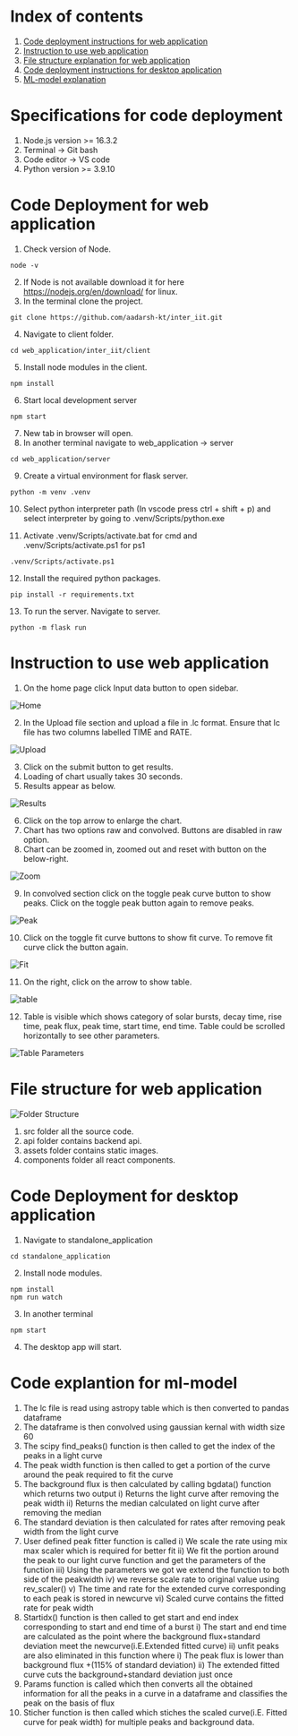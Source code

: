 # Index of contents

1. [Code deployment instructions for web application](#code-deployment-for-web-application)
2. [Instruction to use web application](#instruction-to-use-web-application)
3. [File structure explanation for web application](#file-structure-for-web-application)
4. [Code deployment instructions for desktop application](#code-deployment-for-desktop-application)
5. [ML-model explanation](#code-explantion-for-ml-model)

# Specifications for code deployment

1. Node.js version >= 16.3.2
2. Terminal -> Git bash
3. Code editor -> VS code
4. Python version >= 3.9.10


# Code Deployment for web application

1. Check version of Node.
```
node -v
```
2. If Node is not available download it for here https://nodejs.org/en/download/ for linux.
3. In the terminal clone the project.
 ```  
git clone https://github.com/aadarsh-kt/inter_iit.git  
``` 
4. Navigate to client folder.
 ```
 cd web_application/inter_iit/client
 ```
5. Install node modules in the client.
``` 
npm install
```
6. Start local development server
```
npm start
```
7. New tab in browser will open.
8. In another terminal navigate to web_application -> server
```
cd web_application/server
```
9. Create a virtual environment for flask server.
```
python -m venv .venv
```
10. Select python interpreter path (In vscode press ctrl + shift + p) and select interpreter by going to .venv/Scripts/python.exe

11. Activate .venv/Scripts/activate.bat for cmd and .venv/Scripts/activate.ps1 for ps1
```
.venv/Scripts/activate.ps1
```

12. Install the required python packages.
```
pip install -r requirements.txt
```
13. To run the server. Navigate to server.
```
python -m flask run
```

# Instruction to use web application

1. On the home page click Input data button to open sidebar.

![Home](https://user-images.githubusercontent.com/72285744/158997361-e8454837-2044-4e1e-b565-7da0c5f39f2c.PNG)

2. In the Upload file section and upload a file in .lc format. Ensure that lc file has two columns labelled TIME and RATE.

![Upload](https://user-images.githubusercontent.com/72285744/158997991-453d4984-2606-4b77-af4a-4aed216baa35.PNG)

3. Click on the submit button to get results.
4. Loading of chart usually takes 30 seconds.
5. Results appear as below.

![Results](https://user-images.githubusercontent.com/72285744/158998671-f3dac57c-6097-4bc1-9a22-63094c98cf2e.PNG)

6. Click on the top arrow to enlarge the chart.
7. Chart has two options raw and convolved. Buttons are disabled in raw option.
8. Chart can be zoomed in, zoomed out and reset with button on the below-right.

![Zoom](https://user-images.githubusercontent.com/72285744/159000145-fef799ab-8335-437b-83a2-1b66c7ae729b.PNG)

9. In convolved section click on the toggle peak curve button to show peaks. Click on the toggle peak button again to remove peaks.

![Peak](https://user-images.githubusercontent.com/72285744/159000650-a9d29462-9501-4834-8ff6-47efe4b66c10.PNG)

10. Click on the toggle fit curve buttons to show fit curve. To remove fit curve click the button again.

![Fit](https://user-images.githubusercontent.com/72285744/159001831-1b65f01a-0e4f-401e-93b4-54ac6857a96d.PNG)

11. On the right, click on the arrow to show table.

![table](https://user-images.githubusercontent.com/72285744/159002538-7e4dd6d4-cba1-4d77-b24e-9abf6e693dbf.PNG)

12. Table is visible which shows category of solar bursts, decay time, rise time, peak flux, peak time, start time, end time. Table could be scrolled horizontally to see other parameters.

![Table Parameters](https://user-images.githubusercontent.com/72285744/159014271-56125d6c-d432-4fac-9ae7-e7a6ea93b106.PNG)

# File structure for web application

![Folder Structure](https://user-images.githubusercontent.com/72285744/159033412-0fe0c7fd-3b9d-41e8-b5a3-69392a439a32.PNG)

1. src folder all the source code.
2. api folder contains backend api.
3. assets folder contains static images.
4. components folder all react components.

# Code Deployment for desktop application

1. Navigate to standalone_application
```
cd standalone_application
```
2. Install node modules.
```
npm install
npm run watch
```
3. In another terminal
```
npm start
```
4. The desktop app will start.

# Code explantion for ml-model


1. The lc file is read using astropy table which is then converted to pandas dataframe
2. The dataframe is then convolved using gaussian kernal with width size 60
3. The scipy find_peaks() function is then called to get the index of the peaks in a light curve
4. The peak width function is then called to get a portion of the curve around the peak required to fit the curve
5. The background flux is then calculated by calling bgdata() function which returns two output
  i) Returns the light curve after  removing the peak width 
  ii) Returns the median calculated on light curve after removing the median
6. The standard deviation is then calculated for rates after removing peak width from the light curve
7. User defined peak fitter function is called 
  i) We scale the rate using mix max scaler which is required for better fit
  ii) We fit the portion around the peak to our light curve function  and get the parameters of the function
  iii) Using the parameters we got we extend the function to both side of the peakwidth 
  iv) we reverse scale rate to original value using rev_scaler()
  v) The time and rate for the extended curve corresponding to each peak is stored in newcurve 
  vi) Scaled curve contains the fitted rate for peak width
8. Startidx() function is then called to get start and end index corresponding to start and end time of a burst
  i) The start and end time are calculated as the point where the background flux+standard deviation meet the newcurve(i.E.Extended fitted curve)
  ii) unfit peaks are also eliminated in this function where 
    i) The peak flux is lower than background flux +(115% of standard deviation)
    ii) The extended fitted curve cuts the background+standard deviation just once
9. Params function is called which then converts all the obtained information for all the peaks in a curve in a dataframe and classifies the peak on the basis of flux
10. Sticher function is then called which stiches the scaled curve(i.E. Fitted curve for peak width) for multiple peaks and background data.


 
